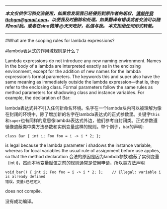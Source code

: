 
----------
 
***本文仅供学习和交流使用，如果您发现我已经侵犯到原作者的版权，请邮件我ttchgm@gmail.com。以便我及时删除和处理。如果翻译有错误或者交流可以随时mail我。或者在sina微博 @天天吃好，私信与我。 本文拒绝任何形式转载。***

----------

#What are the scoping rules for lambda expressions?

#lambda表达式的作用域规则是什么？

Lambda expressions do not introduce any new naming environment. Names in the body of a lambda are interpreted exactly as in the enclosing environment, except for the addition of new names for the lambda expression’s formal parameters. The keywords this and super also have the same meaning as immediately outside the lambda expression—that is, they refer to the enclosing class. Formal parameters follow the same rules as method parameters for shadowing class and instance variables. For example, the declaration of Bar:

lambda表达式并不引入任何新命名环境。名字在一个lambda块内可以被理解为像在封闭的环境中，除了增加新的名字在lambda表达式的正式参数里。关键字`this`和`super`也有同样的意思像lambda表达式外边，他们参考自封闭类。正式参数遵循像遮蔽类中类方法参数和实例变量这样的规则。举个例子，bar的声明:

    class Bar { int i; Foo foo = i -> i * 2; };

is legal because the lambda parameter i shadows the instance variable, whereas for local variables the usual rule of assignment before use applies, so that the method declaration
合法的原因是因为lambda参数i遮蔽了实例变量（int i)，然而本地变量赋值之前的规则通常是使用申请，所以类方法声明

    void bar() { int i; Foo foo = i -> i * 2; };	// Illegal: variable i is already defined
	错误，变量i已经定义

does not compile.

没有成功编译。